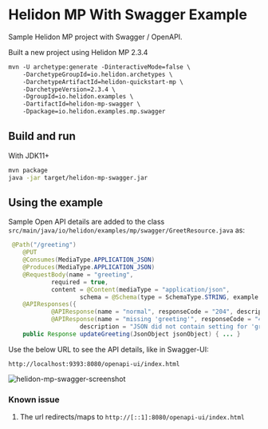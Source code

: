 # Helidon MP With Swagger Example

Sample Helidon MP project with Swagger / OpenAPI.

Built a new project using Helidon MP 2.3.4 
```xml
mvn -U archetype:generate -DinteractiveMode=false \
    -DarchetypeGroupId=io.helidon.archetypes \
    -DarchetypeArtifactId=helidon-quickstart-mp \
    -DarchetypeVersion=2.3.4 \
    -DgroupId=io.helidon.examples \
    -DartifactId=helidon-mp-swagger \
    -Dpackage=io.helidon.examples.mp.swagger
```

## Build and run

With JDK11+
```bash
mvn package
java -jar target/helidon-mp-swagger.jar
```

## Using the example

Sample Open API details are added to the class `src/main/java/io/helidon/examples/mp/swagger/GreetResource.java` as:

```java
 @Path("/greeting")
    @PUT
    @Consumes(MediaType.APPLICATION_JSON)
    @Produces(MediaType.APPLICATION_JSON)
    @RequestBody(name = "greeting",
            required = true,
            content = @Content(mediaType = "application/json",
                    schema = @Schema(type = SchemaType.STRING, example = "{\"greeting\" : \"Hola\"}")))
    @APIResponses({
            @APIResponse(name = "normal", responseCode = "204", description = "Greeting updated"),
            @APIResponse(name = "missing 'greeting'", responseCode = "400",
                    description = "JSON did not contain setting for 'greeting'")})
    public Response updateGreeting(JsonObject jsonObject) { ... }
```

Use the below URL to see the API details, like in Swagger-UI:
```
http://localhost:9393:8080/openapi-ui/index.html
```
![helidon-mp-swagger-screenshot](https://user-images.githubusercontent.com/902972/137933830-05db4fca-b8ba-48ae-9104-c1b4c8795b5b.png)

### Known issue
1. The url redirects/maps to `http://[::1]:8080/openapi-ui/index.html` 